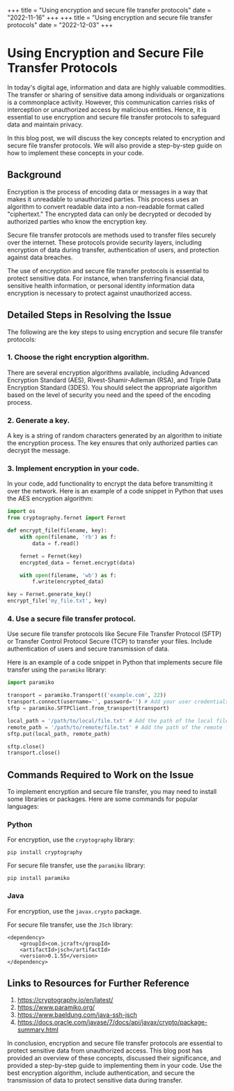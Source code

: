 +++
title = "Using encryption and secure file transfer protocols"
date = "2022-11-16"
+++
+++
title = "Using encryption and secure file transfer protocols"
date = "2022-12-03"
+++


# Using Encryption and Secure File Transfer Protocols

In today's digital age, information and data are highly valuable commodities. The transfer or sharing of sensitive data among individuals or organizations is a commonplace activity. However, this communication carries risks of interception or unauthorized access by malicious entities. Hence, it is essential to use encryption and secure file transfer protocols to safeguard data and maintain privacy.

In this blog post, we will discuss the key concepts related to encryption and secure file transfer protocols. We will also provide a step-by-step guide on how to implement these concepts in your code.

## Background

Encryption is the process of encoding data or messages in a way that makes it unreadable to unauthorized parties. This process uses an algorithm to convert readable data into a non-readable format called "ciphertext." The encrypted data can only be decrypted or decoded by authorized parties who know the encryption key.

Secure file transfer protocols are methods used to transfer files securely over the internet. These protocols provide security layers, including encryption of data during transfer, authentication of users, and protection against data breaches.

The use of encryption and secure file transfer protocols is essential to protect sensitive data. For instance, when transferring financial data, sensitive health information, or personal identity information data encryption is necessary to protect against unauthorized access.

## Detailed Steps in Resolving the Issue

The following are the key steps to using encryption and secure file transfer protocols:

### 1. Choose the right encryption algorithm.

There are several encryption algorithms available, including Advanced Encryption Standard (AES), Rivest-Shamir-Adleman (RSA), and Triple Data Encryption Standard (3DES). You should select the appropriate algorithm based on the level of security you need and the speed of the encoding process.

### 2. Generate a key.

A key is a string of random characters generated by an algorithm to initiate the encryption process. The key ensures that only authorized parties can decrypt the message.

### 3. Implement encryption in your code.

In your code, add functionality to encrypt the data before transmitting it over the network. Here is an example of a code snippet in Python that uses the AES encryption algorithm:

```python
import os
from cryptography.fernet import Fernet

def encrypt_file(filename, key):
    with open(filename, 'rb') as f:
        data = f.read()

    fernet = Fernet(key)
    encrypted_data = fernet.encrypt(data)

    with open(filename, 'wb') as f:
        f.write(encrypted_data)

key = Fernet.generate_key()
encrypt_file('my_file.txt', key)
```

### 4. Use a secure file transfer protocol.

Use secure file transfer protocols like Secure File Transfer Protocol (SFTP) or Transfer Control Protocol Secure (TCP) to transfer your files. Include authentication of users and secure transmission of data.

Here is an example of a code snippet in Python that implements secure file transfer using the `paramiko` library:

```python
import paramiko

transport = paramiko.Transport(('example.com', 22))
transport.connect(username='', password='') # Add your user credentials
sftp = paramiko.SFTPClient.from_transport(transport)

local_path = '/path/to/local/file.txt' # Add the path of the local file
remote_path = '/path/to/remote/file.txt' # Add the path of the remote file
sftp.put(local_path, remote_path)

sftp.close()
transport.close()
```

## Commands Required to Work on the Issue

To implement encryption and secure file transfer, you may need to install some libraries or packages. Here are some commands for popular languages:

### Python

For encryption, use the `cryptography` library:

```
pip install cryptography
```

For secure file transfer, use the `paramiko` library:

```
pip install paramiko
```

### Java

For encryption, use the `javax.crypto` package.

For secure file transfer, use the `JSch` library:

```
<dependency>
    <groupId>com.jcraft</groupId>
    <artifactId>jsch</artifactId>
    <version>0.1.55</version>
</dependency>
```

## Links to Resources for Further Reference

1. https://cryptography.io/en/latest/
2. https://www.paramiko.org/
3. https://www.baeldung.com/java-ssh-jsch
4. https://docs.oracle.com/javase/7/docs/api/javax/crypto/package-summary.html

In conclusion, encryption and secure file transfer protocols are essential to protect sensitive data from unauthorized access. This blog post has provided an overview of these concepts, discussed their significance, and provided a step-by-step guide to implementing them in your code. Use the best encryption algorithm, include authentication, and secure the transmission of data to protect sensitive data during transfer.